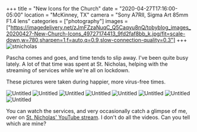 +++
title = "New Icons for the Church"
date = "2020-04-27T17:16:00-05:00"
location = "McKinney, TX"
camera = "Sony A7RII, Sigma Art 85mm F1.4 lens"
categories = ["photography"]
images = ["https://imagedelivery.net/zJmFZzaNuqC_Q5Caqyu8nQ/tobyblog_images_20200427-New-Church-Icons_49727174413_9fd2faf8bb_k.jpg/fit=scale-down,w=780,sharpen=1,f=auto,q=0.9,slow-connection-quality=0.3"]
+++
![stnicholas](https://imagedelivery.net/zJmFZzaNuqC_Q5Caqyu8nQ/tobyblog_images_20200427-New-Church-Icons_49727174413_9fd2faf8bb_k.jpg/fit=scale-down,w=780,sharpen=1,f=auto,q=0.9,slow-connection-quality=0.3)
<!--more-->
Pascha comes and goes, and time tends to slip away. I've been quite busy lately. A lot of that time was spent at St. Nicholas, helping with the streaming of services while we're all on lockdown. 

These pictures were taken during happier, more virus-free times. 

<div id="gallery">
		<img alt="Untitled" src="https://imagedelivery.net/zJmFZzaNuqC_Q5Caqyu8nQ/tobyblog_images_20200427-New-Church-Icons_49727174413_9fd2faf8bb_k.jpg/fit=scale-down,w=365,sharpen=1,f=auto,q=0.9,slow-connection-quality=0.3"
			data-image="https://imagedelivery.net/zJmFZzaNuqC_Q5Caqyu8nQ/tobyblog_images_20200427-New-Church-Icons_49727174413_9fd2faf8bb_k.jpg/fit=scale-down,w=780,sharpen=1,f=auto,q=0.9,slow-connection-quality=0.3">
		<img alt="Untitled" src="https://imagedelivery.net/zJmFZzaNuqC_Q5Caqyu8nQ/tobyblog_images_20200427-New-Church-Icons_49727720656_0e13426ff5_k.jpg/fit=scale-down,w=365,sharpen=1,f=auto,q=0.9,slow-connection-quality=0.3"
			data-image="https://imagedelivery.net/zJmFZzaNuqC_Q5Caqyu8nQ/tobyblog_images_20200427-New-Church-Icons_49727720656_0e13426ff5_k.jpg/fit=scale-down,w=780,sharpen=1,f=auto,q=0.9,slow-connection-quality=0.3">
		<img alt="Untitled" src="https://imagedelivery.net/zJmFZzaNuqC_Q5Caqyu8nQ/tobyblog_images_20200427-New-Church-Icons_49728033877_044f57bdde_k.jpg/fit=scale-down,w=365,sharpen=1,f=auto,q=0.9,slow-connection-quality=0.3"
			data-image="https://imagedelivery.net/zJmFZzaNuqC_Q5Caqyu8nQ/tobyblog_images_20200427-New-Church-Icons_49728033877_044f57bdde_k.jpg/fit=scale-down,w=780,sharpen=1,f=auto,q=0.9,slow-connection-quality=0.3">
		<img alt="Untitled" src="https://imagedelivery.net/zJmFZzaNuqC_Q5Caqyu8nQ/tobyblog_images_20200427-New-Church-Icons_49727173553_f1661f2fa4_k.jpg/fit=scale-down,w=365,sharpen=1,f=auto,q=0.9,slow-connection-quality=0.3"
			data-image="https://imagedelivery.net/zJmFZzaNuqC_Q5Caqyu8nQ/tobyblog_images_20200427-New-Church-Icons_49727173553_f1661f2fa4_k.jpg/fit=scale-down,w=780,sharpen=1,f=auto,q=0.9,slow-connection-quality=0.3">
		<img alt="Untitled" src="https://imagedelivery.net/zJmFZzaNuqC_Q5Caqyu8nQ/tobyblog_images_20200427-New-Church-Icons_49727720416_4d4b237c34_k.jpg/fit=scale-down,w=365,sharpen=1,f=auto,q=0.9,slow-connection-quality=0.3"
			data-image="https://imagedelivery.net/zJmFZzaNuqC_Q5Caqyu8nQ/tobyblog_images_20200427-New-Church-Icons_49727720416_4d4b237c34_k.jpg/fit=scale-down,w=780,sharpen=1,f=auto,q=0.9,slow-connection-quality=0.3">
		<img alt="Untitled" src="https://imagedelivery.net/zJmFZzaNuqC_Q5Caqyu8nQ/tobyblog_images_20200427-New-Church-Icons_49728034637_eec6c9ce26_k.jpg/fit=scale-down,w=365,sharpen=1,f=auto,q=0.9,slow-connection-quality=0.3"
			data-image="https://imagedelivery.net/zJmFZzaNuqC_Q5Caqyu8nQ/tobyblog_images_20200427-New-Church-Icons_49728034637_eec6c9ce26_k.jpg/fit=scale-down,w=780,sharpen=1,f=auto,q=0.9,slow-connection-quality=0.3">
		<img alt="Untitled" src="https://imagedelivery.net/zJmFZzaNuqC_Q5Caqyu8nQ/tobyblog_images_20200427-New-Church-Icons_49727174088_5c137479bf_k.jpg/fit=scale-down,w=365,sharpen=1,f=auto,q=0.9,slow-connection-quality=0.3"
			data-image="https://imagedelivery.net/zJmFZzaNuqC_Q5Caqyu8nQ/tobyblog_images_20200427-New-Church-Icons_49727174088_5c137479bf_k.jpg/fit=scale-down,w=780,sharpen=1,f=auto,q=0.9,slow-connection-quality=0.3">
		<img alt="Untitled" src="https://imagedelivery.net/zJmFZzaNuqC_Q5Caqyu8nQ/tobyblog_images_20200427-New-Church-Icons_49727720331_62e6544033_k.jpg/fit=scale-down,w=365,sharpen=1,f=auto,q=0.9,slow-connection-quality=0.3"
			data-image="https://imagedelivery.net/zJmFZzaNuqC_Q5Caqyu8nQ/tobyblog_images_20200427-New-Church-Icons_49727720331_62e6544033_k.jpg/fit=scale-down,w=780,sharpen=1,f=auto,q=0.9,slow-connection-quality=0.3">
</div>

You can watch the services, and very occasionally catch a glimpse of me, over on [St. Nicholas' YouTube stream](http://youtube.com/orthodoxnet). I don't do all the videos. Can you tell which are mine?
